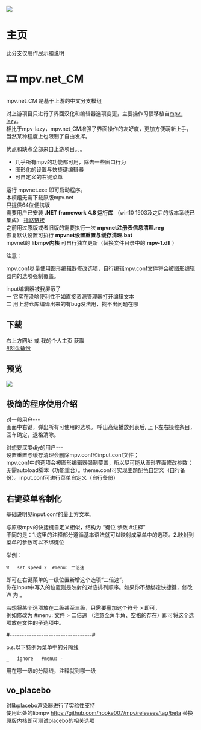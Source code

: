 
![](docs/img/mpvnet.png)

# 主页

此分支仅用作展示和说明

# 🎞 mpv.net_CM

mpv.net_CM 是基于上游的中文分支模组


对上游项目只进行了界面汉化和编辑器选项变更，主要操作习惯移植自[mpv-lazy](https://github.com/hooke007/MPV_lazy)。  
相比于mpv-lazy，mpv.net_CM增强了界面操作的友好度，更加方便萌新上手，当然某种程度上也限制了自由发挥。


优点和缺点全部来自上游项目。。。

- 几乎所有mpv的功能都可用，除去一些窗口行为
- 图形化的设置与快捷键编辑器
- 可自定义的右键菜单

运行 mpvnet.exe 即可启动程序。  
本模组无需下载原版mpv.net  
只提供64位便携版  
需要用户已安装 **.NET framework 4.8 运行库** （win10 1903及之后的版本系统已集成） [指路链接](https://support.microsoft.com/zh-cn/topic/%E9%80%82%E7%94%A8%E4%BA%8E-windows-%E7%9A%84-microsoft-net-framework-4-8-%E8%84%B1%E6%9C%BA%E5%AE%89%E8%A3%85%E7%A8%8B%E5%BA%8F-9d23f658-3b97-68ab-d013-aa3c3e7495e0)  
之前用过原版或者旧版的需要执行一次 **mpvnet注册表信息清理.reg**  
恢复默认设置可执行 **mpvnet设置重置与缓存清理.bat**  
mpvnet的 **libmpv内核** 可自行独立更新（替换文件目录中的 **mpv-1.dll** ）

注意：

mpv.conf尽量使用图形编辑器修改选项，自行编辑mpv.conf文件将会被图形编辑器内的选项强制覆盖。

input编辑器被我屏蔽了  
一 它实在没啥便利性不如直接资源管理器打开编辑文本  
二 用上游仓库编译出来的有bug没法用，找不出问题在哪

## 下载

右上方网址 或 我的个人主页 获取  
[#网盘备份](https://hooke007.github.io/#%E7%BD%91%E7%9B%98%E5%A4%87%E4%BB%BD)


## 预览

![](_Temp/mpvnet_CM.jpg)

## 极简的程序使用介绍

对一般用户---  
画面中右键，弹出所有可使用的选项。
呼出高级播放列表后, 上下左右操控条目，回车确定，退格清除。

对想要深度diy的用户---  
设置重置与缓存清理会删除mpv.conf和input.conf文件；  
mpv.conf中的选项会被图形编辑器强制覆盖，所以尽可能从图形界面修改参数；  
无需autoload脚本（功能重合）。theme.conf可实现主题配色自定义（自行备份）。input.conf可进行菜单自定义（自行备份）

## 右键菜单客制化

基础说明见input.conf的最上方文本。

与原版mpv的快捷键自定义相似，结构为 “键位   参数   #注释”  
不同的是：1.这里的注释部分遵循基本语法就可以映射成菜单中的选项。2.映射到菜单的参数可以不绑键位

举例：
```
W   set speed 2  #menu: 二倍速
```
即可在右键菜单的一级位置新增这个选项“二倍速”。  
你在input中写入的位置则是映射的对应排列顺序。如果你不想绑定快捷键，修改 W 为 _

若想将某个选项放在二级甚至三级，只需要叠加这个符号 > 即可，  
例如修改为 #menu: 文件 > 二倍速 （注意全角半角、空格的存在）即可将这个选项放在文件的子选项中。

#----------------------------------#

p.s.以下特例为菜单中的分隔线
```
_   ignore   #menu: -
```
用在哪一级的分隔线，注释就到哪一级

## vo_placebo

对libplacebo渲染器进行了实验性支持  
使用此处的libmpv https://github.com/hooke007/mpv/releases/tag/beta 替换原版内核即可测试placebo的相关选项
